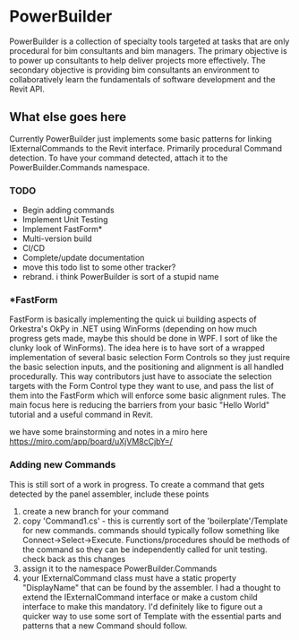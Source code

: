 ﻿# PowerBuilder
PowerBuilder is a collection of specialty tools targeted at tasks that are only procedural for bim consultants and bim managers.  The primary objective is to power up consultants to help deliver projects more effectively. The secondary objective is providing bim consultants an environment to collaboratively learn the fundamentals of software development and the Revit API.

## What else goes here
Currently PowerBuilder just implements some basic patterns for linking IExternalCommands to the Revit interface.  Primarily procedural Command detection.  To have your command detected, attach it to the PowerBuilder.Commands namespace.

### TODO
- Begin adding commands
- Implement Unit Testing
- Implement FastForm*
- Multi-version build
- CI/CD
- Complete/update documentation
- move this todo list to some other tracker?
- rebrand.  i think PowerBuilder is sort of a stupid name

### *FastForm
FastForm is basically implementing the quick ui building aspects of Orkestra's OkPy in .NET using WinForms (depending on how much progress gets made, maybe this should be done in WPF.  I sort of like the clunky look of WinForms).  The idea here is to have sort of a wrapped implementation of several basic selection Form Controls so they just require the basic selection inputs, and the positioning and alignment is all handled procedurally.  This way contributors just have to associate the selection targets with the Form Control type they want to use, and pass the list of them into the FastForm which will enforce some basic alignment rules.  The main focus here is reducing the barriers from your basic "Hello World" tutorial and a useful command in Revit.

we have some brainstorming and notes in a miro here
https://miro.com/app/board/uXjVM8cCjbY=/

### Adding new Commands
This is still sort of a work in progress.  To create a command that gets detected by the panel assembler, include these points
1. create a new branch for your command
2. copy 'Command1.cs' - this is currently sort of the 'boilerplate'/Template for new commands.  commands should typically follow something like Connect->Select->Execute.  Functions/procedures should be methods of the command so they can be independently called for unit testing. check back as this changes
3. assign it to the namespace PowerBuilder.Commands
4. your IExternalCommand class must have a static property "DisplayName" that can be found by the assembler. I had a thought to extend the IExternalCommand interface or make a custom child interface to make this mandatory.  I'd definitely like to figure out a quicker way to use some sort of Template with the essential parts and patterns that a new Command should follow.
